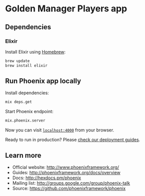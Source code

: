 # Golden Manager Players app

## Dependencies

### Elixir

Install Elixir using [Homebrew](http://brew.sh/):

```bash
brew update
brew install elixir
```

## Run Phoenix app locally

Install dependencies:

```bash
mix deps.get
```

Start Phoenix endpoint:

```bash
mix.phoenix.server
```

Now you can visit [`localhost:4000`](http://localhost:4000) from your browser.

Ready to run in production? Please [check our deployment guides](http://www.phoenixframework.org/docs/deployment).

## Learn more

  * Official website: http://www.phoenixframework.org/
  * Guides: http://phoenixframework.org/docs/overview
  * Docs: http://hexdocs.pm/phoenix
  * Mailing list: http://groups.google.com/group/phoenix-talk
  * Source: https://github.com/phoenixframework/phoenix
